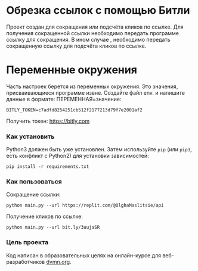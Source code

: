 # Обрезка ссылок с помощью Битли

Проект создан для сокращения или подсчёта кликов по ссылке. Для получения сокращенной ссылки необходимо передать программе ссылку для сокращения. В ином случае , необходимо передать сокращенную ссылку для подсчёта кликов по ссылке.

# Переменные окружения
Часть настроек берется из переменных окружения. Это значения, присваивающиеся программе извне. Создайте файл env. и напишите данные в формате: ПЕРЕМЕННАЯ=значение: 
```
BITLY_TOKEN=c7adfd8254251cb512f2177213d79f7e2001af2
```
Получить токен: https://bitly.com

### Как установить
Python3 должен быть уже установлен. 
Затем используйте `pip` (или `pip3`, есть конфликт с Python2) для установки зависимостей:
```
pip install -r requirements.txt
```
### Как пользоваться
Сокращение ссылки:
```
python main.py --url https://replit.com/@OlghaMaslitsie/api
```
Получение кликов по ссылке:
```
python main.py --url bit.ly/3uujaSR 
```
### Цель проекта

Код написан в образовательных целях на онлайн-курсе для веб-разработчиков [dvmn.org](https://dvmn.org/).
 
